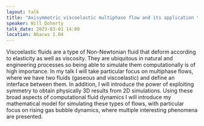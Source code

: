 ```yaml
---
layout: talk
title: "Axisymmetric viscoelastic multiphase flow and its application to rising gas bubble dynamics"
speaker: Will Doherty
talk_date: 2023-03-01 14:00
location: Abacws 1.04
---
```

Viscoelastic fluids are a type of Non-Newtonian fluid that deform according to elasticity as well as viscosity. They are ubiquitous in natural and engineering processes so being able to simulate them computationally is of high importance. In my talk I will take particular focus on multiphase flows, where we have two fluids (gaseous and viscoelastic) and define an interface between them. In addition, I will introduce the power of exploiting symmetry to obtain physically 3D results from 2D simulations. Using these broad aspects of computational fluid dynamics I will introduce my mathematical model for simulating these types of flows, with particular focus on rising gas bubble dynamics, where multiple interesting phenomena are presented.
